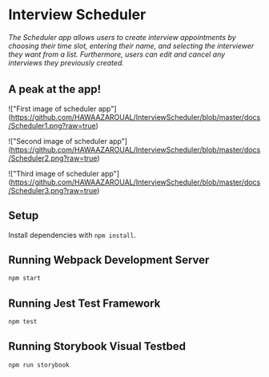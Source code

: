 # Interview Scheduler
###### The Scheduler app allows users to create interview appointments by choosing their time slot, entering their name, and selecting the interviewer they want from a list. Furthermore, users can edit and cancel any interviews they previously created.

## A peak at the app!

!["First image of scheduler app"] (https://github.com/HAWAAZAROUAL/InterviewScheduler/blob/master/docs/Scheduler1.png?raw=true)

!["Second image of scheduler app"] (https://github.com/HAWAAZAROUAL/InterviewScheduler/blob/master/docs/Scheduler2.png?raw=true)

!["Third image of scheduler app"] (https://github.com/HAWAAZAROUAL/InterviewScheduler/blob/master/docs/Scheduler3.png?raw=true)

## Setup

Install dependencies with `npm install`.

## Running Webpack Development Server

```sh
npm start
```

## Running Jest Test Framework

```sh
npm test
```

## Running Storybook Visual Testbed

```sh
npm run storybook
```
